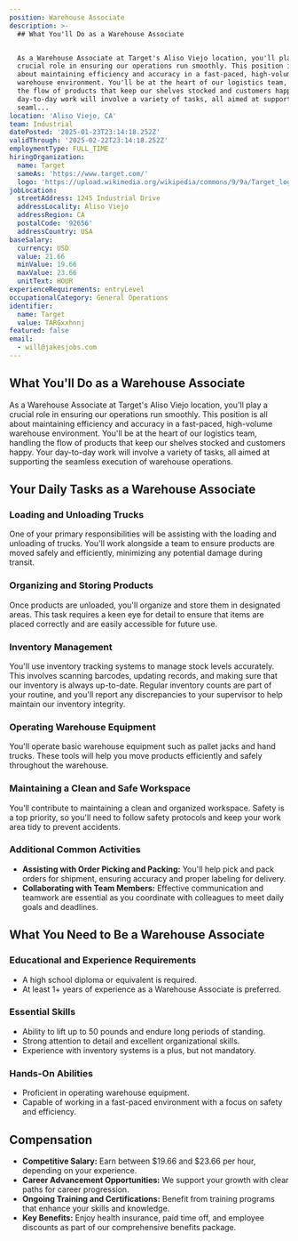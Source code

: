 ```yaml
---
position: Warehouse Associate
description: >-
  ## What You'll Do as a Warehouse Associate


  As a Warehouse Associate at Target's Aliso Viejo location, you'll play a
  crucial role in ensuring our operations run smoothly. This position is all
  about maintaining efficiency and accuracy in a fast-paced, high-volume
  warehouse environment. You'll be at the heart of our logistics team, handling
  the flow of products that keep our shelves stocked and customers happy. Your
  day-to-day work will involve a variety of tasks, all aimed at supporting the
  seaml...
location: 'Aliso Viejo, CA'
team: Industrial
datePosted: '2025-01-23T23:14:18.252Z'
validThrough: '2025-02-22T23:14:18.252Z'
employmentType: FULL_TIME
hiringOrganization:
  name: Target
  sameAs: 'https://www.target.com/'
  logo: 'https://upload.wikimedia.org/wikipedia/commons/9/9a/Target_logo.svg'
jobLocation:
  streetAddress: 1245 Industrial Drive
  addressLocality: Aliso Viejo
  addressRegion: CA
  postalCode: '92656'
  addressCountry: USA
baseSalary:
  currency: USD
  value: 21.66
  minValue: 19.66
  maxValue: 23.66
  unitText: HOUR
experienceRequirements: entryLevel
occupationalCategory: General Operations
identifier:
  name: Target
  value: TARGxxhnnj
featured: false
email:
  - will@jakesjobs.com
---
```




## What You'll Do as a Warehouse Associate

As a Warehouse Associate at Target's Aliso Viejo location, you'll play a crucial role in ensuring our operations run smoothly. This position is all about maintaining efficiency and accuracy in a fast-paced, high-volume warehouse environment. You'll be at the heart of our logistics team, handling the flow of products that keep our shelves stocked and customers happy. Your day-to-day work will involve a variety of tasks, all aimed at supporting the seamless execution of warehouse operations.

## Your Daily Tasks as a Warehouse Associate

### Loading and Unloading Trucks

One of your primary responsibilities will be assisting with the loading and unloading of trucks. You'll work alongside a team to ensure products are moved safely and efficiently, minimizing any potential damage during transit.

### Organizing and Storing Products

Once products are unloaded, you'll organize and store them in designated areas. This task requires a keen eye for detail to ensure that items are placed correctly and are easily accessible for future use.

### Inventory Management

You'll use inventory tracking systems to manage stock levels accurately. This involves scanning barcodes, updating records, and making sure that our inventory is always up-to-date. Regular inventory counts are part of your routine, and you'll report any discrepancies to your supervisor to help maintain our inventory integrity.

### Operating Warehouse Equipment

You'll operate basic warehouse equipment such as pallet jacks and hand trucks. These tools will help you move products efficiently and safely throughout the warehouse.

### Maintaining a Clean and Safe Workspace

You’ll contribute to maintaining a clean and organized workspace. Safety is a top priority, so you'll need to follow safety protocols and keep your work area tidy to prevent accidents.

### Additional Common Activities

- **Assisting with Order Picking and Packing:** You'll help pick and pack orders for shipment, ensuring accuracy and proper labeling for delivery.
- **Collaborating with Team Members:** Effective communication and teamwork are essential as you coordinate with colleagues to meet daily goals and deadlines.

## What You Need to Be a Warehouse Associate

### Educational and Experience Requirements

- A high school diploma or equivalent is required.
- At least 1+ years of experience as a Warehouse Associate is preferred.

### Essential Skills

- Ability to lift up to 50 pounds and endure long periods of standing.
- Strong attention to detail and excellent organizational skills.
- Experience with inventory systems is a plus, but not mandatory.

### Hands-On Abilities

- Proficient in operating warehouse equipment.
- Capable of working in a fast-paced environment with a focus on safety and efficiency.

## Compensation

- **Competitive Salary:** Earn between $19.66 and $23.66 per hour, depending on your experience.
- **Career Advancement Opportunities:** We support your growth with clear paths for career progression.
- **Ongoing Training and Certifications:** Benefit from training programs that enhance your skills and knowledge.
- **Key Benefits:** Enjoy health insurance, paid time off, and employee discounts as part of our comprehensive benefits package.

